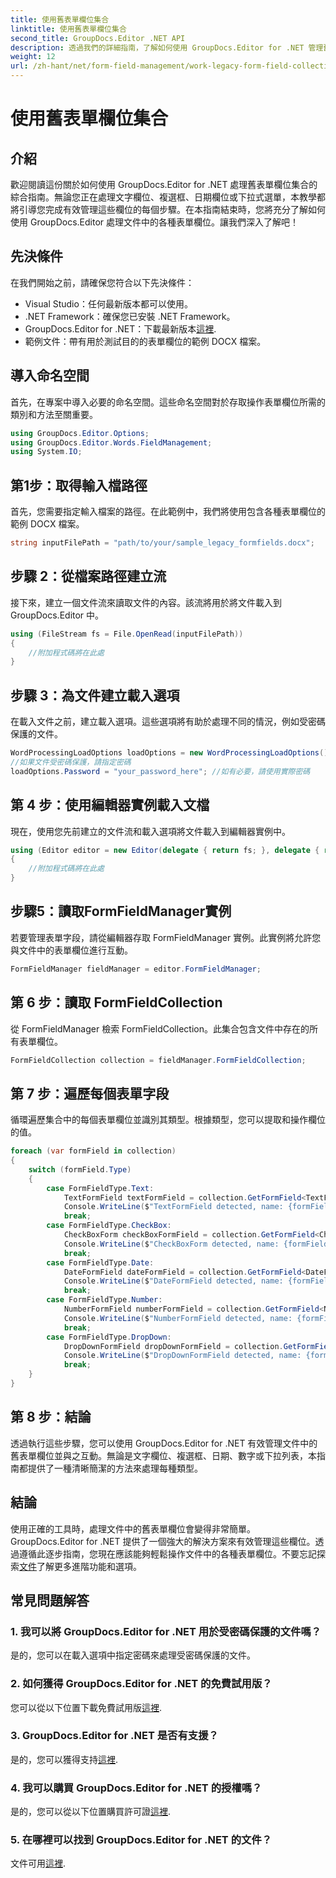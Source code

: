 ```yaml
---
title: 使用舊表單欄位集合
linktitle: 使用舊表單欄位集合
second_title: GroupDocs.Editor .NET API
description: 透過我們的詳細指南，了解如何使用 GroupDocs.Editor for .NET 管理舊表單欄位。非常適合處理文字欄位、複選框、日期等。
weight: 12
url: /zh-hant/net/form-field-management/work-legacy-form-field-collection/
---
```


# 使用舊表單欄位集合

## 介紹
歡迎閱讀這份關於如何使用 GroupDocs.Editor for .NET 處理舊表單欄位集合的綜合指南。無論您正在處理文字欄位、複選框、日期欄位或下拉式選單，本教學都將引導您完成有效管理這些欄位的每個步驟。在本指南結束時，您將充分了解如何使用 GroupDocs.Editor 處理文件中的各種表單欄位。讓我們深入了解吧！
## 先決條件
在我們開始之前，請確保您符合以下先決條件：
- Visual Studio：任何最新版本都可以使用。
- .NET Framework：確保您已安裝 .NET Framework。
-  GroupDocs.Editor for .NET：下載最新版本[這裡](https://releases.groupdocs.com/editor/net/).
- 範例文件：帶有用於測試目的的表單欄位的範例 DOCX 檔案。
## 導入命名空間
首先，在專案中導入必要的命名空間。這些命名空間對於存取操作表單欄位所需的類別和方法至關重要。
```csharp
using GroupDocs.Editor.Options;
using GroupDocs.Editor.Words.FieldManagement;
using System.IO;
```
## 第1步：取得輸入檔路徑
首先，您需要指定輸入檔案的路徑。在此範例中，我們將使用包含各種表單欄位的範例 DOCX 檔案。
```csharp
string inputFilePath = "path/to/your/sample_legacy_formfields.docx";
```
## 步驟 2：從檔案路徑建立流
接下來，建立一個文件流來讀取文件的內容。該流將用於將文件載入到 GroupDocs.Editor 中。
```csharp
using (FileStream fs = File.OpenRead(inputFilePath))
{
    //附加程式碼將在此處
}
```
## 步驟 3：為文件建立載入選項
在載入文件之前，建立載入選項。這些選項將有助於處理不同的情況，例如受密碼保護的文件。
```csharp
WordProcessingLoadOptions loadOptions = new WordProcessingLoadOptions();
//如果文件受密碼保護，請指定密碼
loadOptions.Password = "your_password_here"; //如有必要，請使用實際密碼
```
## 第 4 步：使用編輯器實例載入文檔
現在，使用您先前建立的文件流和載入選項將文件載入到編輯器實例中。
```csharp
using (Editor editor = new Editor(delegate { return fs; }, delegate { return loadOptions; }))
{
    //附加程式碼將在此處
}
```
## 步驟5：讀取FormFieldManager實例
若要管理表單字段，請從編輯器存取 FormFieldManager 實例。此實例將允許您與文件中的表單欄位進行互動。
```csharp
FormFieldManager fieldManager = editor.FormFieldManager;
```
## 第 6 步：讀取 FormFieldCollection
從 FormFieldManager 檢索 FormFieldCollection。此集合包含文件中存在的所有表單欄位。
```csharp
FormFieldCollection collection = fieldManager.FormFieldCollection;
```
## 第 7 步：遍歷每個表單字段
循環遍歷集合中的每個表單欄位並識別其類型。根據類型，您可以提取和操作欄位的值。
```csharp
foreach (var formField in collection)
{
    switch (formField.Type)
    {
        case FormFieldType.Text:
            TextFormField textFormField = collection.GetFormField<TextFormField>(formField.Name);
            Console.WriteLine($"TextFormField detected, name: {formField.Name}, value: {textFormField.Value}");
            break;
        case FormFieldType.CheckBox:
            CheckBoxForm checkBoxFormField = collection.GetFormField<CheckBoxForm>(formField.Name);
            Console.WriteLine($"CheckBoxForm detected, name: {formField.Name}, value: {checkBoxFormField.Value}");
            break;
        case FormFieldType.Date:
            DateFormField dateFormField = collection.GetFormField<DateFormField>(formField.Name);
            Console.WriteLine($"DateFormField detected, name: {formField.Name}, value: {dateFormField.Value}");
            break;
        case FormFieldType.Number:
            NumberFormField numberFormField = collection.GetFormField<NumberFormField>(formField.Name);
            Console.WriteLine($"NumberFormField detected, name: {formField.Name}, value: {numberFormField.Value}");
            break;
        case FormFieldType.DropDown:
            DropDownFormField dropDownFormField = collection.GetFormField<DropDownFormField>(formField.Name);
            Console.WriteLine($"DropDownFormField detected, name: {formField.Name}, value selected: {dropDownFormField.Value[dropDownFormField.SelectedIndex]}");
            break;
    }
}
```
## 第 8 步：結論
透過執行這些步驟，您可以使用 GroupDocs.Editor for .NET 有效管理文件中的舊表單欄位並與之互動。無論是文字欄位、複選框、日期、數字或下拉列表，本指南都提供了一種清晰簡潔的方法來處理每種類型。
## 結論
使用正確的工具時，處理文件中的舊表單欄位會變得非常簡單。 GroupDocs.Editor for .NET 提供了一個強大的解決方案來有效管理這些欄位。透過遵循此逐步指南，您現在應該能夠輕鬆操作文件中的各種表單欄位。不要忘記探索[文件](https://tutorials.groupdocs.com/editor/net/)了解更多進階功能和選項。
## 常見問題解答
### 1. 我可以將 GroupDocs.Editor for .NET 用於受密碼保護的文件嗎？
是的，您可以在載入選項中指定密碼來處理受密碼保護的文件。
### 2. 如何獲得 GroupDocs.Editor for .NET 的免費試用版？
您可以從以下位置下載免費試用版[這裡](https://releases.groupdocs.com/).
### 3. GroupDocs.Editor for .NET 是否有支援？
是的，您可以獲得支持[這裡](https://forum.groupdocs.com/c/editor/20).
### 4. 我可以購買 GroupDocs.Editor for .NET 的授權嗎？
是的，您可以從以下位置購買許可證[這裡](https://purchase.groupdocs.com/buy).
### 5. 在哪裡可以找到 GroupDocs.Editor for .NET 的文件？
文件可用[這裡](https://tutorials.groupdocs.com/editor/net/).